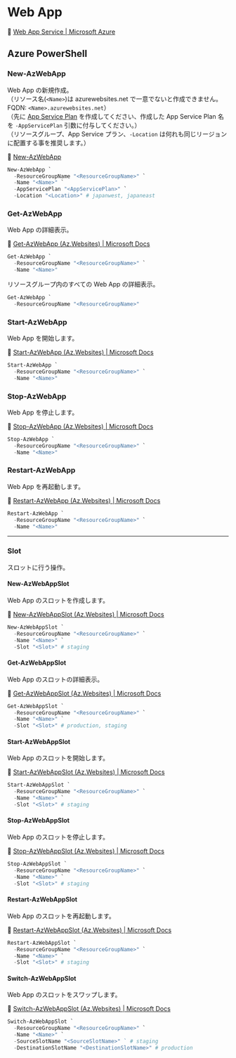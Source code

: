 # Web App

:link: [Web App Service | Microsoft Azure](https://azure.microsoft.com/ja-jp/services/app-service/web/)  

## Azure PowerShell

### New-AzWebApp

Web App の新規作成。  
（リソース名(`<Name>`)は azurewebsites.net で一意でないと作成できません。FQDN: `<Name>.azurewebsites.net`）  
（先に [App Service Plan](../appservice-plan/az-powershell.md) を作成してください、作成した App Service Plan 名を `-AppServicePlan` 引数に付与してください。）  
（リソースグループ、App Service プラン、`-Location` は何れも同じリージョンに配置する事を推奨します。）  

:link: [New-AzWebApp](https://docs.microsoft.com/ja-jp/powershell/module/az.websites/new-azwebapp)  

```powershell
New-AzWebApp `
  -ResourceGroupName "<ResourceGroupName>" `
  -Name "<Name>" `
  -AppServicePlan "<AppServicePlan>" `
  -Location "<Location>" # japanwest, japaneast
```

### Get-AzWebApp

Web App の詳細表示。  

:link: [Get-AzWebApp (Az.Websites) | Microsoft Docs](https://docs.microsoft.com/ja-jp/powershell/module/az.websites/get-azwebapp)  

```powershell
Get-AzWebApp `
  -ResourceGroupName "<ResourceGroupName>" `
  -Name "<Name>"
```

リソースグループ内のすべての Web App の詳細表示。  

```powershell
Get-AzWebApp `
  -ResourceGroupName "<ResourceGroupName>"
```

### Start-AzWebApp

Web App を開始します。  

:link: [Start-AzWebApp (Az.Websites) | Microsoft Docs](https://docs.microsoft.com/ja-jp/powershell/module/az.websites/start-azwebapp)  

```powershell
Start-AzWebApp `
  -ResourceGroupName "<ResourceGroupName>" `
  -Name "<Name>"
```

### Stop-AzWebApp

Web App を停止します。 

:link: [Stop-AzWebApp (Az.Websites) | Microsoft Docs](https://docs.microsoft.com/ja-jp/powershell/module/az.websites/stop-azwebapp)  

```powershell
Stop-AzWebApp `
  -ResourceGroupName "<ResourceGroupName>" `
  -Name "<Name>"
```

### Restart-AzWebApp

Web App を再起動します。  

:link: [Restart-AzWebApp (Az.Websites) | Microsoft Docs](https://docs.microsoft.com/ja-jp/powershell/module/az.websites/restart-azwebapp)  

```powershell
Restart-AzWebApp `
  -ResourceGroupName "<ResourceGroupName>" `
  -Name "<Name>"
```


---

### Slot

スロットに行う操作。  

#### New-AzWebAppSlot

Web App のスロットを作成します。  

:link: [New-AzWebAppSlot (Az.Websites) | Microsoft Docs](https://docs.microsoft.com/ja-jp/powershell/module/az.websites/new-azwebappslot)  

```powershell
New-AzWebAppSlot `
  -ResourceGroupName "<ResourceGroupName>" `
  -Name "<Name>" `
  -Slot "<Slot>" # staging
```

#### Get-AzWebAppSlot

Web App のスロットの詳細表示。  

:link: [Get-AzWebAppSlot (Az.Websites) | Microsoft Docs](https://docs.microsoft.com/ja-jp/powershell/module/az.websites/get-azwebappslot)  

```powershell
Get-AzWebAppSlot `
  -ResourceGroupName "<ResourceGroupName>" `
  -Name "<Name>" `
  -Slot "<Slot>" # production, staging
```

#### Start-AzWebAppSlot

Web App のスロットを開始します。  

:link: [Start-AzWebAppSlot (Az.Websites) | Microsoft Docs](https://docs.microsoft.com/ja-jp/powershell/module/az.websites/start-azwebappslot)  

```powershell
Start-AzWebAppSlot `
  -ResourceGroupName "<ResourceGroupName>" `
  -Name "<Name>" `
  -Slot "<Slot>" # staging
```


#### Stop-AzWebAppSlot

Web App のスロットを停止します。  

:link: [Stop-AzWebAppSlot (Az.Websites) | Microsoft Docs](https://docs.microsoft.com/ja-jp/powershell/module/az.websites/stop-azwebappslot)  

```powershell
Stop-AzWebAppSlot `
  -ResourceGroupName "<ResourceGroupName>" `
  -Name "<Name>" `
  -Slot "<Slot>" # staging
```

#### Restart-AzWebAppSlot

Web App のスロットを再起動します。  

:link: [Restart-AzWebAppSlot (Az.Websites) | Microsoft Docs](https://docs.microsoft.com/ja-jp/powershell/module/az.websites/restart-azwebappslot)  

```powershell
Restart-AzWebAppSlot `
  -ResourceGroupName "<ResourceGroupName>" `
  -Name "<Name>" `
  -Slot "<Slot>" # staging
```

#### Switch-AzWebAppSlot

Web App のスロットをスワップします。  

:link: [Switch-AzWebAppSlot (Az.Websites) | Microsoft Docs](https://docs.microsoft.com/ja-jp/powershell/module/az.websites/switch-azwebappslot)  

```powershell
Switch-AzWebAppSlot `
  -ResourceGroupName "<ResourceGroupName>" `
  -Name "<Name>" `
  -SourceSlotName "<SourceSlotName>" ` # staging
  -DestinationSlotName "<DestinationSlotName>" # production
```

